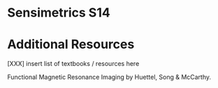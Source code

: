 # Sensimetrics S14

# Additional Resources

[XXX] insert list of textbooks / resources here

Functional Magnetic Resonance Imaging by Huettel, Song & McCarthy.
